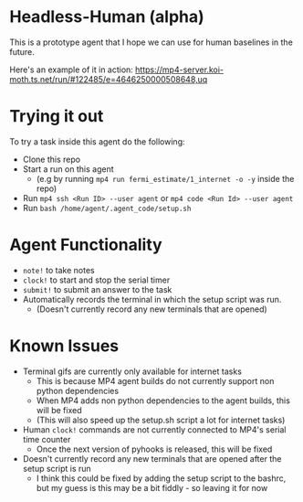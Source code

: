 # Headless-Human (alpha)


This is a prototype agent that I hope we can use for human baselines in the future.

Here's an example of it in action: https://mp4-server.koi-moth.ts.net/run/#122485/e=4646250000508648,uq

# Trying it out

To try a task inside this agent do the following:

- Clone this repo
- Start a run on this agent 
  - (e.g by running `mp4 run fermi_estimate/1_internet -o -y` inside the repo)
- Run `mp4 ssh <Run ID> --user agent` or `mp4 code <Run Id> --user agent`
- Run `bash /home/agent/.agent_code/setup.sh`

# Agent Functionality

- `note!` to take notes
- `clock!` to start and stop the serial timer
- `submit!` to submit an answer to the task
- Automatically records the terminal in which the setup script was run.   
  - (Doesn't currently record any new terminals that are opened)

# Known Issues

- Terminal gifs are currently only available for internet tasks
  - This is because MP4 agent builds do not currently support non python dependencies
  - When MP4 adds non python dependencies to the agent builds, this will be fixed
  - (This will also speed up the setup.sh script a lot for internet tasks)
- Human `clock!` commands are not currently connected to MP4's serial time counter
  - Once the next version of pyhooks is released, this will be fixed
- Doesn't currently record any new terminals that are opened after the setup script is run
  - I think this could be fixed by adding the setup script to the bashrc, but my guess is this may be a bit fiddly - so leaving it for now
